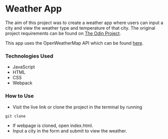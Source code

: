 # Weather App
The aim of this project was to create a weather app where users can input a city and view the weather type and temperature of that city. The original project requirements can be found on [The Odin Project](https://www.theodinproject.com/courses/javascript/lessons/weather-app).

This app uses the OpenWeatherMap API which can be found [here](https://openweathermap.org/current).

### Technologies Used
* JavaScript
* HTML
* CSS
* Webpack

### How to Use
* Visit the live link or clone the project in the terminal by running
```
git clone
```
* If webpage is cloned, open index.html.
* Input a city in the form and submit to view the weather.
